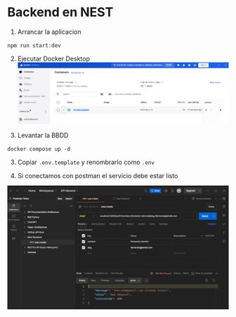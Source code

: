 # Backend en NEST

1. Arrancar la aplicacion
```
npm run start:dev
```

2. Ejecutar Docker Desktop
![alt text](image.png)

3. Levantar la BBDD

```
docker compose up -d
```


3. Copiar `.env.template` y renombrarlo como `.env`


4. Si conectamos con postman el servicio debe estar listo

![alt text](image-1.png)